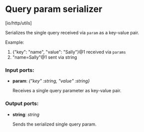 # Query param serializer

[io/http/utils]

Serializes the single query received via `param` as a key-value pair.

Example:
1. {"key": "name", "value": "Sally"}@1 received via `params`
2. "name=Sally"@1 sent via string

### Input ports:

* __param__: _{"key" :string, "value" :string}_

    Receives a single query parameter as key-value pair.



### Output ports:

* __string__: _string_

    Sends the serialized single query param.



